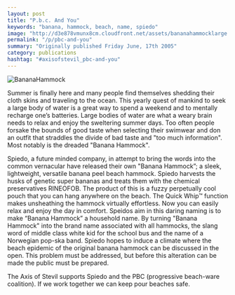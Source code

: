 ```yaml
---
layout: post
title: "P.b.c. And You"
keywords: "banana, hammock, beach, name, spiedo"
image: "http://d3e878vmunx8cm.cloudfront.net/assets/bananahammocklarge.gif"
permalink: "/p/pbc-and-you"
summary: "Originally published Friday June, 17th 2005"
category: publications
hashtag: "#axisofstevil_pbc-and-you"
---
```


[id_1]: http://d3e878vmunx8cm.cloudfront.net/assets/bananahammocklarge.gif "BananaHammock"
![BananaHammock][id_1]

Summer is finally here and many people find themselves shedding their cloth skins and traveling to the ocean. This yearly quest of mankind to seek a large body of water is a great way to spend a weekend and to mentally recharge one’s batteries. Large bodies of water are what a weary brain needs to relax and enjoy the sweltering summer days. Too often people forsake the bounds of good taste when selecting their swimwear and don an outfit that straddles the divide of bad taste and "too much information". Most notably is the dreaded "Banana Hammock".

Spiedo, a future minded company, in attempt to bring the words into the common vernacular have released their own "Banana Hammock”; a sleek, lightweight, versatile banana peel beach hammock. Spiedo harvests the husks of genetic super bananas and treats them with the chemical preservatives RINEOFOB. The product of this is a fuzzy perpetually cool pouch that you can hang anywhere on the beach. The Quick Whip™ function makes unsheathing the hammock virtually effortless. Now you can easily relax and enjoy the day in comfort. Speidos aim in this daring naming is to make “Banana Hammock” a household name. By turning "Banana Hammock" into the brand name associated with all hammocks, the slang word of middle class white kid for the school bus and the name of a Norwegian pop-ska band. Spiedo hopes to induce a climate where the beach epidemic of the original banana hammock can be discussed in the open. This problem must be addressed, but before this alteration can be made the public must be prepared.

The Axis of Stevil supports Spiedo and the PBC (progressive beach-ware coalition). If we work together we can keep pour beaches safe.
